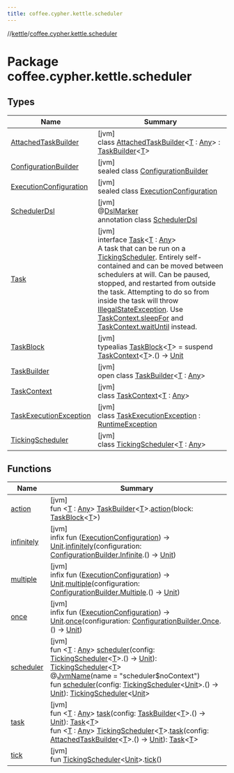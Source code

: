 ```yaml
---
title: coffee.cypher.kettle.scheduler
---
```

//[kettle](../../index.html)/[coffee.cypher.kettle.scheduler](index.html)



# Package coffee.cypher.kettle.scheduler



## Types


| Name | Summary |
|---|---|
| [AttachedTaskBuilder](-attached-task-builder/index.html) | [jvm]<br>class [AttachedTaskBuilder](-attached-task-builder/index.html)&lt;[T](-attached-task-builder/index.html) : [Any](https://kotlinlang.org/api/latest/jvm/stdlib/kotlin/-any/index.html)&gt; : [TaskBuilder](-task-builder/index.html)&lt;[T](-attached-task-builder/index.html)&gt; |
| [ConfigurationBuilder](-configuration-builder/index.html) | [jvm]<br>sealed class [ConfigurationBuilder](-configuration-builder/index.html) |
| [ExecutionConfiguration](-execution-configuration/index.html) | [jvm]<br>sealed class [ExecutionConfiguration](-execution-configuration/index.html) |
| [SchedulerDsl](-scheduler-dsl/index.html) | [jvm]<br>@[DslMarker](https://kotlinlang.org/api/latest/jvm/stdlib/kotlin/-dsl-marker/index.html)<br>annotation class [SchedulerDsl](-scheduler-dsl/index.html) |
| [Task](-task/index.html) | [jvm]<br>interface [Task](-task/index.html)&lt;[T](-task/index.html) : [Any](https://kotlinlang.org/api/latest/jvm/stdlib/kotlin/-any/index.html)&gt;<br>A task that can be run on a [TickingScheduler](-ticking-scheduler/index.html). Entirely self-contained and can be moved between schedulers at will. Can be paused, stopped, and restarted from outside the task. Attempting to do so from inside the task will throw [IllegalStateException](https://kotlinlang.org/api/latest/jvm/stdlib/kotlin/-illegal-state-exception/index.html). Use [TaskContext.sleepFor](-task-context/sleep-for.html) and [TaskContext.waitUntil](-task-context/wait-until.html) instead. |
| [TaskBlock](index.html#-583629849%2FClasslikes%2F863300109) | [jvm]<br>typealias [TaskBlock](index.html#-583629849%2FClasslikes%2F863300109)&lt;[T](index.html#-583629849%2FClasslikes%2F863300109)&gt; = suspend [TaskContext](-task-context/index.html)&lt;[T](index.html#-583629849%2FClasslikes%2F863300109)&gt;.() -&gt; [Unit](https://kotlinlang.org/api/latest/jvm/stdlib/kotlin/-unit/index.html) |
| [TaskBuilder](-task-builder/index.html) | [jvm]<br>open class [TaskBuilder](-task-builder/index.html)&lt;[T](-task-builder/index.html) : [Any](https://kotlinlang.org/api/latest/jvm/stdlib/kotlin/-any/index.html)&gt; |
| [TaskContext](-task-context/index.html) | [jvm]<br>class [TaskContext](-task-context/index.html)&lt;[T](-task-context/index.html) : [Any](https://kotlinlang.org/api/latest/jvm/stdlib/kotlin/-any/index.html)&gt; |
| [TaskExecutionException](-task-execution-exception/index.html) | [jvm]<br>class [TaskExecutionException](-task-execution-exception/index.html) : [RuntimeException](https://docs.oracle.com/en/java/javase/17/docs/api/java.base/java/lang/RuntimeException.html) |
| [TickingScheduler](-ticking-scheduler/index.html) | [jvm]<br>class [TickingScheduler](-ticking-scheduler/index.html)&lt;[T](-ticking-scheduler/index.html) : [Any](https://kotlinlang.org/api/latest/jvm/stdlib/kotlin/-any/index.html)&gt; |


## Functions


| Name | Summary |
|---|---|
| [action](action.html) | [jvm]<br>fun &lt;[T](action.html) : [Any](https://kotlinlang.org/api/latest/jvm/stdlib/kotlin/-any/index.html)&gt; [TaskBuilder](-task-builder/index.html)&lt;[T](action.html)&gt;.[action](action.html)(block: [TaskBlock](index.html#-583629849%2FClasslikes%2F863300109)&lt;[T](action.html)&gt;) |
| [infinitely](infinitely.html) | [jvm]<br>infix fun ([ExecutionConfiguration](-execution-configuration/index.html)) -&gt; [Unit](https://kotlinlang.org/api/latest/jvm/stdlib/kotlin/-unit/index.html).[infinitely](infinitely.html)(configuration: [ConfigurationBuilder.Infinite](-configuration-builder/-infinite/index.html).() -&gt; [Unit](https://kotlinlang.org/api/latest/jvm/stdlib/kotlin/-unit/index.html)) |
| [multiple](multiple.html) | [jvm]<br>infix fun ([ExecutionConfiguration](-execution-configuration/index.html)) -&gt; [Unit](https://kotlinlang.org/api/latest/jvm/stdlib/kotlin/-unit/index.html).[multiple](multiple.html)(configuration: [ConfigurationBuilder.Multiple](-configuration-builder/-multiple/index.html).() -&gt; [Unit](https://kotlinlang.org/api/latest/jvm/stdlib/kotlin/-unit/index.html)) |
| [once](once.html) | [jvm]<br>infix fun ([ExecutionConfiguration](-execution-configuration/index.html)) -&gt; [Unit](https://kotlinlang.org/api/latest/jvm/stdlib/kotlin/-unit/index.html).[once](once.html)(configuration: [ConfigurationBuilder.Once](-configuration-builder/-once/index.html).() -&gt; [Unit](https://kotlinlang.org/api/latest/jvm/stdlib/kotlin/-unit/index.html)) |
| [scheduler](scheduler.html) | [jvm]<br>fun &lt;[T](scheduler.html) : [Any](https://kotlinlang.org/api/latest/jvm/stdlib/kotlin/-any/index.html)&gt; [scheduler](scheduler.html)(config: [TickingScheduler](-ticking-scheduler/index.html)&lt;[T](scheduler.html)&gt;.() -&gt; [Unit](https://kotlinlang.org/api/latest/jvm/stdlib/kotlin/-unit/index.html)): [TickingScheduler](-ticking-scheduler/index.html)&lt;[T](scheduler.html)&gt;<br>@[JvmName](https://kotlinlang.org/api/latest/jvm/stdlib/kotlin.jvm/-jvm-name/index.html)(name = &quot;scheduler$noContext&quot;)<br>fun [scheduler](scheduler.html)(config: [TickingScheduler](-ticking-scheduler/index.html)&lt;[Unit](https://kotlinlang.org/api/latest/jvm/stdlib/kotlin/-unit/index.html)&gt;.() -&gt; [Unit](https://kotlinlang.org/api/latest/jvm/stdlib/kotlin/-unit/index.html)): [TickingScheduler](-ticking-scheduler/index.html)&lt;[Unit](https://kotlinlang.org/api/latest/jvm/stdlib/kotlin/-unit/index.html)&gt; |
| [task](task.html) | [jvm]<br>fun &lt;[T](task.html) : [Any](https://kotlinlang.org/api/latest/jvm/stdlib/kotlin/-any/index.html)&gt; [task](task.html)(config: [TaskBuilder](-task-builder/index.html)&lt;[T](task.html)&gt;.() -&gt; [Unit](https://kotlinlang.org/api/latest/jvm/stdlib/kotlin/-unit/index.html)): [Task](-task/index.html)&lt;[T](task.html)&gt;<br>fun &lt;[T](task.html) : [Any](https://kotlinlang.org/api/latest/jvm/stdlib/kotlin/-any/index.html)&gt; [TickingScheduler](-ticking-scheduler/index.html)&lt;[T](task.html)&gt;.[task](task.html)(config: [AttachedTaskBuilder](-attached-task-builder/index.html)&lt;[T](task.html)&gt;.() -&gt; [Unit](https://kotlinlang.org/api/latest/jvm/stdlib/kotlin/-unit/index.html)): [Task](-task/index.html)&lt;[T](task.html)&gt; |
| [tick](tick.html) | [jvm]<br>fun [TickingScheduler](-ticking-scheduler/index.html)&lt;[Unit](https://kotlinlang.org/api/latest/jvm/stdlib/kotlin/-unit/index.html)&gt;.[tick](tick.html)() |

